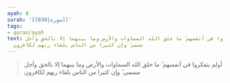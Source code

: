 ```yaml
---
ayah: 8
surah: '[[030|سورة]]'
tags:
- quran/ayah
text: أولم يتفكروا في أنفسهم ۗ ما خلق الله السماوات والأرض وما بينهما إلا بالحق وأجل
  مسمى ۗ وإن كثيرا من الناس بلقاء ربهم لكافرون
---
```

> أولم يتفكروا في أنفسهم ۗ ما خلق الله السماوات والأرض وما بينهما إلا بالحق وأجل مسمى ۗ وإن كثيرا من الناس بلقاء ربهم لكافرون
